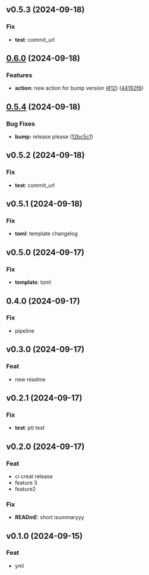 ## v0.5.3 (2024-09-18)

### Fix

- **test**: commit_url

## [0.6.0](https://github.com/MetalBrackets/MB-gitops-auto_changelog_release/compare/v0.5.4...v0.6.0) (2024-09-18)


### Features

* **action:** new action for bump version ([#12](https://github.com/MetalBrackets/MB-gitops-auto_changelog_release/issues/12)) ([44192f6](https://github.com/MetalBrackets/MB-gitops-auto_changelog_release/commit/44192f61caf25830cd7ec61cfb7a97b8579e5e42))

## [0.5.4](https://github.com/MetalBrackets/AutoChangelogMainPush/compare/v0.5.3...v0.5.4) (2024-09-18)


### Bug Fixes

* **bump:** release please ([12bc5c1](https://github.com/MetalBrackets/AutoChangelogMainPush/commit/12bc5c17e45afb3b482dfd7d2e99e81f5f571df6))

## v0.5.2 (2024-09-18)

### Fix

- **test**: commit_url

## v0.5.1 (2024-09-18)

### Fix

- **toml**: template changelog

## v0.5.0 (2024-09-17)

### Fix

- **template**: toml

## 0.4.0 (2024-09-17)

### Fix

- pipeline

## v0.3.0 (2024-09-17)

### Feat

- new readme

## v0.2.1 (2024-09-17)

### Fix

- **test**: pti test

## v0.2.0 (2024-09-17)

### Feat

- ci creat release
- feature 3
- feature2

### Fix

- **READmE**: short isummaryyy

## v0.1.0 (2024-09-15)

### Feat

- yml
